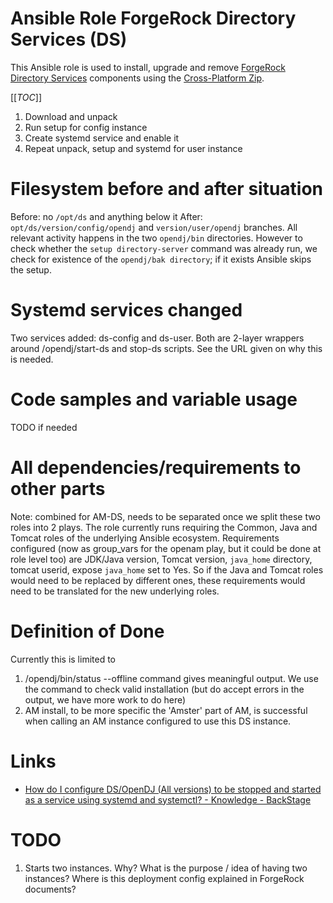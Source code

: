 # Ansible Role ForgeRock Directory Services (DS)

This Ansible role is used to install, upgrade and remove [ForgeRock Directory Services](https://backstage.forgerock.com/docs/ds/6.5/install-guide/) components using the [Cross-Platform Zip](https://backstage.forgerock.com/docs/ds/6.5/install-guide/#install-files-zip).

[[_TOC_]]

1. Download and unpack
2. Run setup for config instance
3. Create systemd service and enable it
4. Repeat unpack, setup and systemd for user instance


# Filesystem before and after situation
Before: no `/opt/ds` and anything below it
After: `opt/ds/version/config/opendj` and `version/user/opendj` branches. All relevant activity happens in the two `opendj/bin` directories.
However to check whether the `setup directory-server` command was already run, we check for existence of the `opendj/bak directory`; if it exists Ansible skips the setup.

# Systemd services changed
Two services added: ds-config and ds-user. Both are 2-layer wrappers around /opendj/start-ds and stop-ds scripts. See the URL given on why this is needed.

# Code samples and variable usage 
TODO if needed


# All dependencies/requirements to other parts
Note: combined for AM-DS, needs to be separated once we split these two roles into 2 plays.
The role currently runs requiring the Common, Java and Tomcat roles of the underlying Ansible ecosystem.
Requirements configured (now as group_vars for the openam play, but it could be done at role level too) are JDK/Java version, Tomcat version,
`java_home` directory, tomcat userid, expose `java_home` set to Yes.
So if the Java and Tomcat roles would need to be replaced by different ones, these requirements would need to be translated for the new underlying roles.


# Definition of Done
Currently this is limited to

1. /opendj/bin/status --offline command gives meaningful output. We use the command to check valid installation (but do accept errors in the output, we have more work to do here)
2. AM install, to be more specific the 'Amster' part of AM, is successful when calling an AM instance configured to use this DS instance.


# Links

* [How do I configure DS/OpenDJ (All versions) to be stopped and started as a service using systemd and systemctl? - Knowledge - BackStage](https://backstage.forgerock.com/knowledge/kb/article/a56766667)


# TODO

1. Starts two instances. Why? What is the purpose / idea of having two instances? Where is this deployment config explained  in ForgeRock documents?




